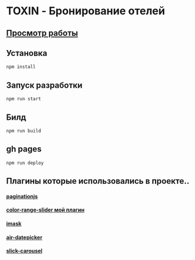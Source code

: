 
# TOXIN - Бронирование отелей



## [Просмотр работы](https://igorpichnenko.github.io/project/)

## Установка
```
npm install
```
## Запуск разработки
```
npm run start
```
## Билд 
```
npm run build
```
## gh pages
```
npm run deploy
```

## Плагины которые использовались в проекте.. 

#### [paginationjs](https://pagination.js.org/)
#### [color-range-slider мой плагин](https://www.npmjs.com/package/color-range-slider)
#### [imask](https://imask.js.org/)
#### [air-datepicker](http://t1m0n.name/air-datepicker/docs/index-ru.html)
#### [slick-carousel](https://kenwheeler.github.io/slick/)
